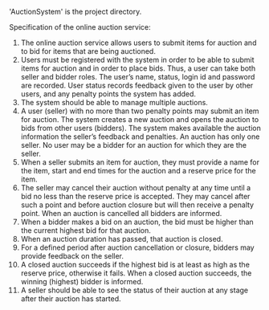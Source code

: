'AuctionSystem' is the project directory. 

Specification of the online auction service:<br> 
1. The online auction service allows users to submit items for auction and to bid for items that are being auctioned.
2. Users must be registered with the system in order to be able to submit items for auction and in order to place bids. Thus, a user can take both seller and bidder roles. The user’s name, status, login id and password are recorded. User status records feedback given to the user by other users, and any penalty points the system has added.
3. The system should be able to manage multiple auctions.
4. A user (seller) with no more than two penalty points may submit an item for auction. The system creates a new auction and opens the auction to bids from other users (bidders). The system makes available the auction information the seller’s feedback and penalties. An auction has only one seller. No user may be a bidder for an auction for which they are the seller.
5. When a seller submits an item for auction, they must provide a name for the item, start and end times for the auction and a reserve price for the item.
6. The seller may cancel their auction without penalty at any time until a bid no less than the reserve price is accepted. They may cancel after such a point and before auction closure but will then receive a penalty point. When an auction is cancelled all bidders are informed.
7. When a bidder makes a bid on an auction, the bid must be higher than the current highest bid for that auction.
8. When an auction duration has passed, that auction is closed.
9. For a defined period after auction cancellation or closure, bidders may provide feedback on the seller.
10. A closed auction succeeds if the highest bid is at least as high as the reserve price, otherwise it fails. When a closed auction succeeds, the winning (highest) bidder is informed.
11. A seller should be able to see the status of their auction at any stage after their auction has started.





